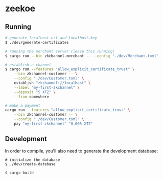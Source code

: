 # zeekoe

## Running

```bash
# generate localhost.crt and localhost.key
$ ./dev/generate-certificates

# running the merchant server (leave this running)
$ cargo run --bin zkchannel-merchant -- --config "./dev/Merchant.toml" run

# establish a channel
$ cargo run --features "allow_explicit_certificate_trust" \
    --bin zkchannel-customer -- \
    --config "./dev/Customer.toml" \
    establish "zkchannel://localhost" \
    --label "my-first-zkchannel" \
    --deposit "5 XTZ" \
    --from somewhere

# make a payment
cargo run --features "allow_explicit_certificate_trust" \
    --bin zkchannel-customer -- \
    --config "./dev/Customer.toml" \
    pay "my-first-zkchannel" "0.005 XTZ"
```

## Development

In order to compile, you'll also need to generate the development database:

```
# initialize the database
$ ./dev/create-database

$ cargo build
```
